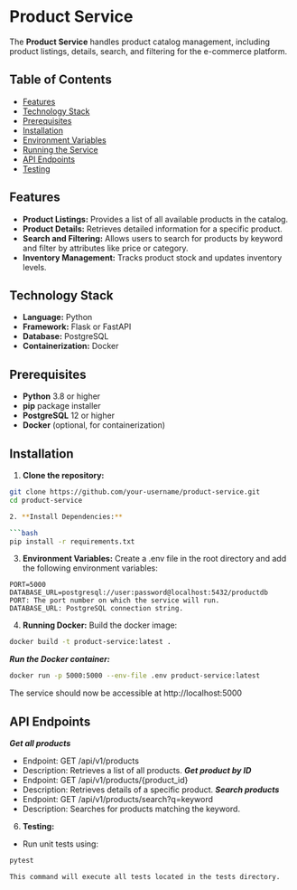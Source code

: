 # Product Service

The **Product Service** handles product catalog management, including product listings, details, search, and filtering for the e-commerce platform.

## Table of Contents

- [Features](#features)
- [Technology Stack](#technology-stack)
- [Prerequisites](#prerequisites)
- [Installation](#installation)
- [Environment Variables](#environment-variables)
- [Running the Service](#running-the-service)
- [API Endpoints](#api-endpoints)
- [Testing](#testing)

## Features

- **Product Listings:** Provides a list of all available products in the catalog.
- **Product Details:** Retrieves detailed information for a specific product.
- **Search and Filtering:** Allows users to search for products by keyword and filter by attributes like price or category.
- **Inventory Management:** Tracks product stock and updates inventory levels.

## Technology Stack

- **Language:** Python
- **Framework:** Flask or FastAPI
- **Database:** PostgreSQL
- **Containerization:** Docker

## Prerequisites

- **Python** 3.8 or higher
- **pip** package installer
- **PostgreSQL** 12 or higher
- **Docker** (optional, for containerization)

## Installation

1. **Clone the repository:**

  ```bash
git clone https://github.com/your-username/product-service.git
cd product-service

2. **Install Dependencies:**

  ```bash
pip install -r requirements.txt
```

3. **Environment Variables:**
Create a .env file in the root directory and add the following environment variables:

 ```dotenv
PORT=5000
DATABASE_URL=postgresql://user:password@localhost:5432/productdb
PORT: The port number on which the service will run.
DATABASE_URL: PostgreSQL connection string.
```

4. **Running Docker:**
  Build the docker image:
  
```bash
docker build -t product-service:latest .
```
***Run the Docker container:***
    
```bash
docker run -p 5000:5000 --env-file .env product-service:latest
```
The service should now be accessible at http://localhost:5000
    

 ## API Endpoints
 
  ***Get all products***
  * Endpoint: GET /api/v1/products
  * Description: Retrieves a list of all products.
  ***Get product by ID***
  * Endpoint: GET /api/v1/products/{product_id}
  * Description: Retrieves details of a specific product.
  ***Search products***
  * Endpoint: GET /api/v1/products/search?q=keyword
  * Description: Searches for products matching the keyword.

6. **Testing:**
  * Run unit tests using:
  ```bash
  pytest
  ```
    This command will execute all tests located in the tests directory.

